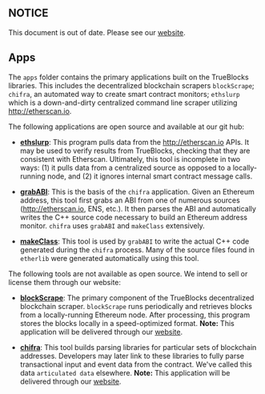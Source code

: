 ## NOTICE

This document is out of date. Please see our [website](http://trueblocks.io).

## Apps

The `apps` folder contains the primary applications built on the TrueBlocks libraries. This includes the decentralized blockchain scrapers `blockScrape`; `chifra`, an automated way to create smart contract monitors; `ethslurp` which is a down-and-dirty centralized command line scraper utilizing http://etherscan.io.

The following applications are open source and available at our git hub:

- [**ethslurp**](ethslurp/README.md): This program pulls data from the http://etherscan.io APIs. It may be used to verify results from TrueBlocks, checking that they are consistent with Etherscan. Ultimately, this tool is incomplete in two ways: (1) it pulls data from a centralized source as opposed to a locally-running node, and (2) it ignores internal smart contract message calls.

- [**grabABI**](grabABI/README.md): This is the basis of the `chifra` application. Given an Ethereum address, this tool first grabs an ABI from one of numerous sources (http://etherscan.io, ENS, etc.). It then parses the ABI and automatically writes the C++ source code necessary to build an Ethereum address monitor. `chifra` uses `grabABI` and `makeClass` extensively.

- [**makeClass**](makeClass/README.md): This tool is used by `grabABI` to write the actual C++ code generated during the `chifra` process. Many of the source files found in `etherlib` were generated automatically using this tool.

The following tools are not available as open source. We intend to sell or license them through our website:

- [**blockScrape**](blockScrape/README.md): The primary component of the TrueBlocks decentralized blockchain scraper. `blockScrape` runs periodically and retrieves blocks from a locally-running Ethereum node. After processing, this program stores the blocks locally in a speed-optimized format. **Note:** This application will be delivered through our [website](http://quickblocks.io).

- [**chifra**](chifra/README.md): This tool builds parsing libraries for particular sets of blockchain addresses. Developers may later link to these libraries to fully parse transactional input and event data from the contract. We've called this data `articulated data` elsewhere. **Note:** This application will be delivered through our [website](http://quickblocks.io).
